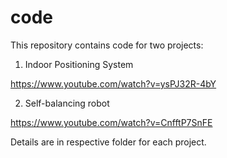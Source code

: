 # code

This repository contains code for two projects:

1. Indoor Positioning System

https://www.youtube.com/watch?v=ysPJ32R-4bY

2. Self-balancing robot

https://www.youtube.com/watch?v=CnfftP7SnFE

Details are in respective folder for each project.
